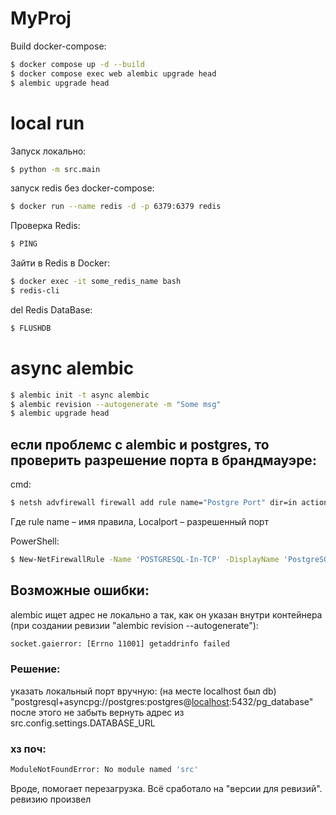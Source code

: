 # MyProj

Build docker-compose:
```sh
$ docker compose up -d --build
$ docker compose exec web alembic upgrade head
$ alembic upgrade head
```

<!-- [Check it](http://localhost:8000/docs) -->


# local run

Запуск локально:
```sh
$ python -m src.main
```

запуск redis без docker-compose:
```sh
$ docker run --name redis -d -p 6379:6379 redis
```

Проверка Redis:
```sh
$ PING
```

Зайти в Redis в Docker:
```sh
$ docker exec -it some_redis_name bash
$ redis-cli
```

del Redis DataBase:
```sh
$ FLUSHDB
```

# async alembic

```sh
$ alembic init -t async alembic
$ alembic revision --autogenerate -m "Some msg"
$ alembic upgrade head
```

## если проблемс с alembic и postgres, то проверить разрешение порта в брандмауэре:

cmd: 
```sh
$ netsh advfirewall firewall add rule name="Postgre Port" dir=in action=allow protocol=TCP localport=5432
```
Где rule name – имя правила, Localport – разрешенный порт


PowerShell:
```sh
$ New-NetFirewallRule -Name 'POSTGRESQL-In-TCP' -DisplayName 'PostgreSQL (TCP-In)' -Direction Inbound -Enabled True -Protocol TCP -LocalPort 5432
```


## Возможные ошибки: 

alembic ищет адрес не локально а так, как он указан внутри контейнера (при создании ревизии "alembic revision --autogenerate"):
```sh
socket.gaierror: [Errno 11001] getaddrinfo failed
```
### Решение:
указать локальный порт вручную: (на месте localhost был db)
"postgresql+asyncpg://postgres:postgres@<ins>localhost</ins>:5432/pg_database"
после этого не забыть вернуть адрес из src.config.settings.DATABASE_URL

### хз поч:
```sh
ModuleNotFoundError: No module named 'src'
```
Вроде, помогает перезагрузка. 
Всё сработало на "версии для ревизий".
ревизию произвел 
